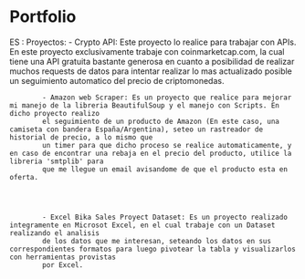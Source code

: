 # Portfolio

ES :
  Proyectos:
            - Crypto API: Este proyecto lo realice para trabajar con APIs. En este proyecto exclusivamente trabaje con coinmarketcap.com, la cual tiene una API gratuita
            bastante generosa en cuanto a posibilidad de realizar muchos requests de datos para intentar realizar lo mas actualizado posible un seguimiento automatico
            del precio de criptomonedas.
            
            
            
            
            - Amazon web Scraper: Es un proyecto que realice para mejorar mi manejo de la libreria BeautifulSoup y el manejo con Scripts. En dicho proyecto realizo
            el seguimiento de un producto de Amazon (En este caso, una camiseta con bandera España/Argentina), seteo un rastreador de historial de precio, a lo mismo que
            un timer para que dicho proceso se realice automaticamente, y en caso de encontrar una rebaja en el precio del producto, utilice la libreria 'smtplib' para 
            que me llegue un email avisandome de que el producto esta en oferta.
  
  
  
  
            - Excel Bika Sales Proyect Dataset: Es un proyecto realizado integramente en Microsot Excel, en el cual trabaje con un Dataset realizando el analisis
            de los datos que me interesan, seteando los datos en sus correspondientes formatos para luego pivotear la tabla y visualizarlos con herramientas provistas
            por Excel.
            
            
            
